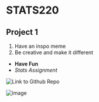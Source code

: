 # STATS220
## Project 1

1. Have an inspo meme
2. Be creative and make it different

* **Have Fun**
* *Stats Assignment*

![Link to Github Repo]("https://github.com/ewensyee/my_repo")

![image](https://github.com/ewensyee/my_repo/assets/161990653/ced9a057-e744-4a69-98a7-5802183db030)


